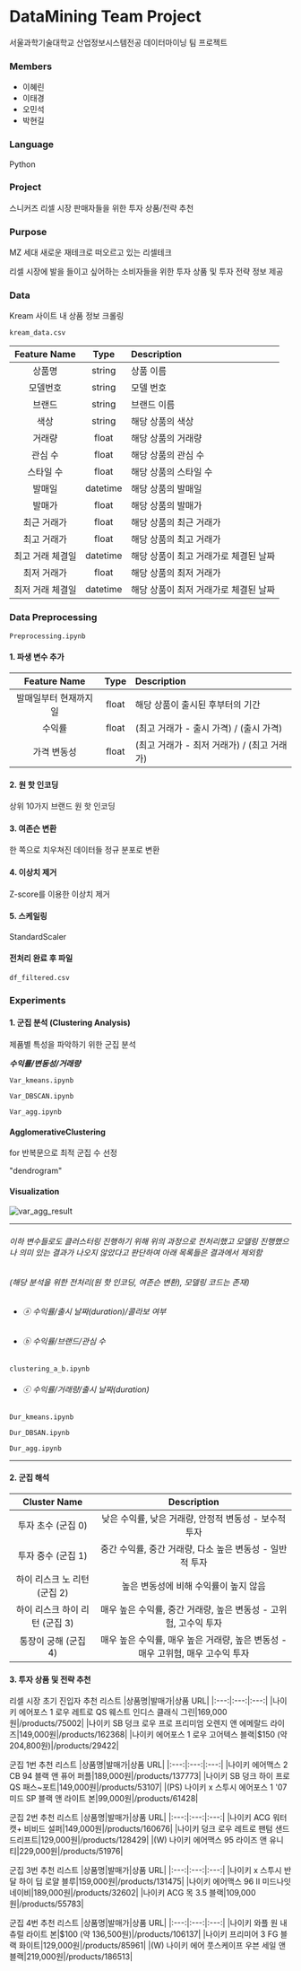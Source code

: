 # DataMining Team Project 
서울과학기술대학교 산업정보시스템전공 데이터마이닝 팀 프로젝트

### Members
- 이혜린
- 이태경
- 오민석
- 박현길

### Language
Python 

### Project
스니커즈 리셀 시장 판매자들을 위한 투자 상품/전략 추천

### Purpose 
MZ 세대 새로운 재테크로 떠오르고 있는 리셀테크

리셀 시장에 발을 들이고 싶어하는 소비자들을 위한 투자 상품 및 투자 전략 정보 제공

### Data
Kream 사이트 내 상품 정보 크롤링
````
kream_data.csv
````

|Feature Name|Type|Description|
|:---:|:---:|:---|
|상품명|string|상품 이름|
|모델번호|string|모델 번호|
|브랜드|string|브랜드 이름|
|색상|string|해당 상품의 색상|
|거래량|float|해당 상품의 거래량|
|관심 수|float|해당 상품의 관심 수|
|스타일 수|float|해당 상품의 스타일 수|
|발매일|datetime|해당 상품의 발매일|
|발매가|float|해당 상품의 발매가|
|최근 거래가|float|해당 상품의 최근 거래가|
|최고 거래가|float|해당 상품의 최고 거래가|
|최고 거래 체결일|datetime|해당 상품이 최고 거래가로 체결된 날짜|
|최저 거래가|float|해당 상품의 최저 거래가|
|최저 거래 체결일|datetime|해당 상품이 최저 거래가로 체결된 날짜|

### Data Preprocessing

````
Preprocessing.ipynb
````

#### 1. 파생 변수 추가
|Feature Name|Type|Description|
|:---:|:---:|:---|
|발매일부터 현재까지 일|float|해당 상품이 출시된 후부터의 기간|
|수익률|float|(최고 거래가 - 출시 가격) / (출시 가격)|
|가격 변동성|float|(최고 거래가 - 최저 거래가) / (최고 거래가)|

#### 2. 원 핫 인코딩
상위 10가지 브랜드 원 핫 인코딩

#### 3. 여존슨 변환
한 쪽으로 치우쳐진 데이터들 정규 분포로 변환

#### 4. 이상치 제거
Z-score를 이용한 이상치 제거

#### 5. 스케일링
StandardScaler

#### 전처리 완료 후 파일 
````
df_filtered.csv
````

### Experiments


#### 1. 군집 분석 (Clustering Analysis)
제품별 특성을 파악하기 위한 군집 분석

***수익률/변동성/거래량***
````
Var_kmeans.ipynb
````
````
Var_DBSCAN.ipynb
````
````
Var_agg.ipynb
````
  
#### AgglomerativeClustering
for 반복문으로 최적 군집 수 선정

"dendrogram"

#### Visualization
![var_agg_result](https://github.com/nhyxx/24-1-DataMining/assets/136895467/9332c060-1776-420c-aa15-f9b8a95dd951)

---
###### 이하 변수들로도 클러스터링 진행하기 위해 위의 과정으로 전처리했고 모델링 진행했으나 의미 있는 결과가 나오지 않았다고 판단하여 아래 목록들은 결과에서 제외함 
###### (해당 분석을 위한 전처리(원 핫 인코딩, 여존슨 변환), 모델링 코드는 존재)

- ###### ⓐ 수익률/출시 날짜(duration)/콜라보 여부 
  
- ###### ⓑ 수익률/브랜드/관심 수

````
clustering_a_b.ipynb
````
  
- ###### ⓒ 수익률/거래량/출시 날짜(duration)

````
Dur_kmeans.ipynb
````
````
Dur_DBSAN.ipynb
````
````
Dur_agg.ipynb
````
---

#### 2. 군집 해석
|Cluster Name|Description|
|:---:|:---:|
|투자 초수 (군집 0)|낮은 수익률, 낮은 거래량, 안정적 변동성 - 보수적 투자|
|투자 중수 (군집 1)|중간 수익률, 중간 거래량, 다소 높은 변동성 - 일반적 투자|
|하이 리스크 노 리턴 (군집 2)|높은 변동성에 비해 수익률이 높지 않음|
|하이 리스크 하이 리턴 (군집 3)|매우 높은 수익률, 중간 거래량, 높은 변동성 - 고위험, 고수익 투자|
|통장이 궁해 (군집 4)|매우 높은 수익률, 매우 높은 거래량, 높은 변동성 - 매우 고위험, 매우 고수익 투자|

#### 3. 투자 상품 및 전략 추천 

리셀 시장 초기 진입자 추천 리스트
|상품명|발매가|상품 URL|
|:---:|:---:|:---:|
|나이키 에어포스 1 로우 레트로 QS 웨스트 인디스 클래식 그린|169,000원|/products/75002|
|나이키 SB 덩크 로우 프로 프리미엄 오렌지 앤 에메랄드 라이즈|149,000원|/products/162368|
|나이키 에어포스 1 로우 고어텍스 블랙|$150 (약 204,800원)|/products/29422|

군집 1번 추천 리스트
|상품명|발매가|상품 URL|
|:---:|:---:|:---:|
|나이키 에어맥스 2 CB 94 블랙 앤 퓨어 퍼플|189,000원|/products/137773|
|나이키 SB 덩크 하이 프로 QS 패스~포트|149,000원|/products/53107|
|(PS) 나이키 x 스투시 에어포스 1 '07 미드 SP 블랙 앤 라이트 본|99,000원|/products/61428|

군집 2번 추천 리스트
|상품명|발매가|상품 URL|
|:---:|:---:|:---:|
|나이키 ACG 워터캣+ 비비드 설퍼|149,000원|/products/160676|
|나이키 덩크 로우 레트로 팬텀 샌드드리프트|129,000원|/products/128429|
|(W) 나이키 에어맥스 95 라이즈 앤 유니티|229,000원|/products/51976|

군집 3번 추천 리스트
|상품명|발매가|상품 URL|
|:---:|:---:|:---:|
|나이키 x 스투시 반달 하이 딥 로얄 블루|159,000원|/products/131475|
|나이키 에어맥스 96 II 미드나잇 네이비|189,000원|/products/32602|
|나이키 ACG 목 3.5 블랙|109,000원|/products/55783|

군집 4번 추천 리스트
|상품명|발매가|상품 URL|
|:---:|:---:|:---:|
|나이키 와플 원 내츄럴 라이트 본|$100 (약 136,500원)|/products/106137|
|나이키 프리미어 3 FG 블랙 화이트|129,000원|/products/85961|
|(W) 나이키 에어 풋스케이프 우븐 세일 앤 블랙|219,000원|/products/186513|
